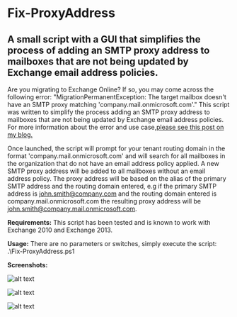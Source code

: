# Fix-ProxyAddress
## A small script with a GUI that simplifies the process of adding an SMTP proxy address to mailboxes that are not being updated by Exchange email address policies.

Are you migrating to Exchange Online? If so, you may come across the following error: "MigrationPermanentException: The target mailbox doesn't have an SMTP proxy matching 'company.mail.onmicrosoft.com'." This script was written to simplify the process adding an SMTP proxy address to mailboxes that are not being updated by Exchange email address policies. For more information about the error and use case,[please see this post on my blog.](http://www.cgoosen.com/2014/11/migrationpermanentexception-the-target-mailbox-doesnt-have-an-smtp-proxy-matching-company-mail-onmicrosoft-com/)

Once launched, the script will prompt for your tenant routing domain in the format 'company.mail.onmicrosoft.com' and will search for all mailboxes in the organization that do not have an email address policy applied. A new SMTP proxy address will be added to all mailboxes without an email address policy. The proxy address will be based on the alias of the primary SMTP address and the routing domain entered, e.g if the primary SMTP address is john.smith@company.com and the routing domain entered is company.mail.onmicrosoft.com the resulting proxy address will be john.smith@company.mail.onmicrosoft.com.

**Requirements:**
This script has been tested and is known to work with Exchange 2010 and Exchange 2013.

**Usage:**
There are no parameters or switches, simply execute the script: .\Fix-ProxyAddress.ps1

**Screenshots:**

![alt text](https://www.cgoosen.com/wp-content/uploads/2014/11/script1.png)

![alt text](https://www.cgoosen.com/wp-content/uploads/2014/11/script2.png)

![alt text](https://www.cgoosen.com/wp-content/uploads/2014/11/script3.png)
